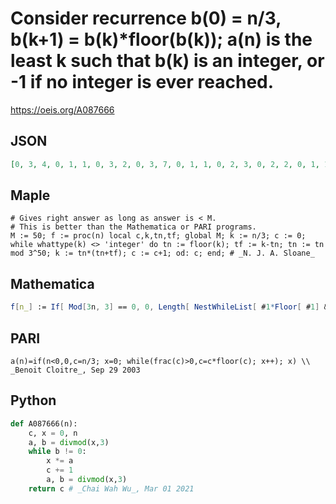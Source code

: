# Consider recurrence b\(0\) \= n/3, b\(k\+1\) \= b\(k\)\*floor\(b\(k\)\); a\(n\) is the least k such that b\(k\) is an integer, or \-1 if no integer is ever reached\.
https://oeis.org/A087666
## JSON
```JSON
[0, 3, 4, 0, 1, 1, 0, 3, 2, 0, 3, 7, 0, 1, 1, 0, 2, 3, 0, 2, 2, 0, 1, 1, 0, 5, 5, 0, 5, 6, 0, 1, 1, 0, 9, 2, 0, 8, 3, 0, 1, 1, 0, 2, 5, 0, 2, 2, 0, 1, 1, 0, 3, 3, 0, 6, 3, 0, 1, 1, 0, 4, 2, 0, 6, 4, 0, 1, 1, 0, 2, 4, 0, 2, 2, 0, 1, 1, 0, 6, 4, 0, 3, 6, 0, 1, 1, 0, 3, 2, 0, 3, 4, 0, 1, 1, 0, 2, 3, 0, 2, 2, 0, 1, 1, 0, 4, 7, 0, 6, 6, 0, 1, 1, 0, 5, 2, 0, 4, 3, 0, 1, 1, 0, 2]
```
## Maple
```Maple
# Gives right answer as long as answer is < M.
# This is better than the Mathematica or PARI programs.
M := 50; f := proc(n) local c,k,tn,tf; global M; k := n/3; c := 0; while whattype(k) <> 'integer' do tn := floor(k); tf := k-tn; tn := tn mod 3^50; k := tn*(tn+tf); c := c+1; od: c; end; # _N. J. A. Sloane_
```
## Mathematica
```Mathematica
f[n_] := If[ Mod[3n, 3] == 0, 0, Length[ NestWhileList[ #1*Floor[ #1] &, n, !IntegerQ[ #2] &, 2]] - 1]; Table[f[n/3], {n, 6, 120}] (* _Robert G. Wilson v_ *)
```
## PARI
```PARI
a(n)=if(n<0,0,c=n/3; x=0; while(frac(c)>0,c=c*floor(c); x++); x) \\ _Benoit Cloitre_, Sep 29 2003
```
## Python
```Python
def A087666(n):
    c, x = 0, n
    a, b = divmod(x,3)
    while b != 0:
        x *= a
        c += 1
        a, b = divmod(x,3)
    return c # _Chai Wah Wu_, Mar 01 2021
```
